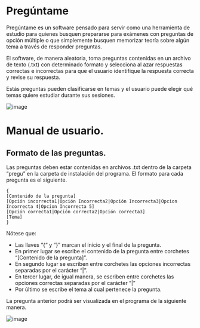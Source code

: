 # Pregúntame
Pregúntame es un software pensado para servir como una herramienta de estudio para quienes busquen prepararse para exámenes con preguntas de opción múltiple o  que simplemente busquen memorizar teoría sobre algún tema a través de responder preguntas. 

El software, de manera aleatoria, toma preguntas contenidas en un archivo de texto (.txt) con determinado formato y selecciona al azar respuestas correctas e incorrectas para que el usuario identifique la respuesta correcta y revise su respuesta.

Estás preguntas pueden clasificarse en temas y el usuario puede elegir qué temas quiere estudiar durante sus sesiones. 

![image](https://user-images.githubusercontent.com/50729585/123034894-08c89500-d3b0-11eb-8159-ecb381f1d080.png)

# Manual de usuario. 

## Formato de las preguntas.
Las preguntas deben estar contenidas en archivos  .txt dentro de la carpeta “pregu” en la carpeta de instalación del programa. El formato para cada pregunta es el siguiente.
```
{
[Contenido de la pregunta]
[Opción incorrecta1|Opción Incorrecta2|Opción Incorrecta3|Opcion Incorrecta 4|Opcion Incorrecta 5]
[Opción correcta1|Opción correcta2|Opción correcta3]
[Tema] 
}
```
Nótese que:
* Las llaves “{“ y “}” marcan el inicio y el final de la pregunta.
* En primer lugar se escribe el contenido de la pregunta  entre corchetes “[Contenido de la pregunta]”.
* En segundo lugar se escriben entre corchetes las opciones incorrectas separadas por el carácter “|”.
* En tercer lugar, de igual manera, se escriben entre corchetes las opciones correctas separadas por el carácter “|”
* Por último se escribe el tema al cual pertenece la pregunta.

La pregunta anterior podrá ser visualizada en el programa de la siguiente manera.

![image](https://user-images.githubusercontent.com/50729585/123035852-b5efdd00-d3b1-11eb-8999-8d8e78450090.png)


